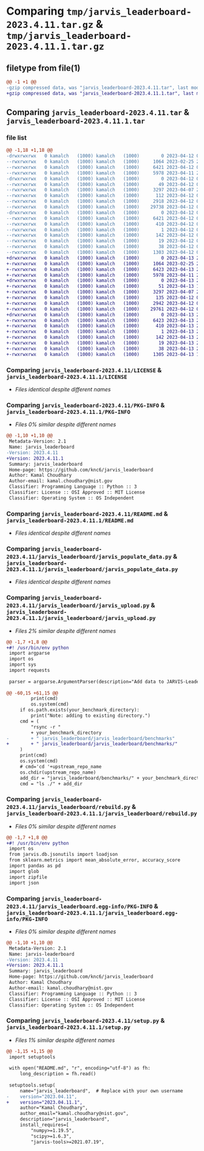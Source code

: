 # Comparing `tmp/jarvis_leaderboard-2023.4.11.tar.gz` & `tmp/jarvis_leaderboard-2023.4.11.1.tar.gz`

## filetype from file(1)

```diff
@@ -1 +1 @@
-gzip compressed data, was "jarvis_leaderboard-2023.4.11.tar", last modified: Wed Apr 12 02:43:49 2023, max compression
+gzip compressed data, was "jarvis_leaderboard-2023.4.11.1.tar", last modified: Thu Apr 13 21:40:47 2023, max compression
```

## Comparing `jarvis_leaderboard-2023.4.11.tar` & `jarvis_leaderboard-2023.4.11.1.tar`

### file list

```diff
@@ -1,18 +1,18 @@
-drwxrwxrwx   0 kamalch   (1000) kamalch   (1000)        0 2023-04-12 02:43:51.033417 jarvis_leaderboard-2023.4.11/
--rwxrwxrwx   0 kamalch   (1000) kamalch   (1000)     1064 2023-02-25 21:44:25.000000 jarvis_leaderboard-2023.4.11/LICENSE
--rwxrwxrwx   0 kamalch   (1000) kamalch   (1000)     6421 2023-04-12 02:43:51.031426 jarvis_leaderboard-2023.4.11/PKG-INFO
--rwxrwxrwx   0 kamalch   (1000) kamalch   (1000)     5978 2023-04-11 22:13:11.000000 jarvis_leaderboard-2023.4.11/README.md
-drwxrwxrwx   0 kamalch   (1000) kamalch   (1000)        0 2023-04-12 02:43:50.972418 jarvis_leaderboard-2023.4.11/jarvis_leaderboard/
--rwxrwxrwx   0 kamalch   (1000) kamalch   (1000)       49 2023-04-12 02:21:11.000000 jarvis_leaderboard-2023.4.11/jarvis_leaderboard/__init__.py
--rwxrwxrwx   0 kamalch   (1000) kamalch   (1000)     3297 2023-04-07 21:22:48.000000 jarvis_leaderboard-2023.4.11/jarvis_leaderboard/jarvis_populate_data.py
--rwxrwxrwx   0 kamalch   (1000) kamalch   (1000)      112 2023-04-12 00:54:55.000000 jarvis_leaderboard-2023.4.11/jarvis_leaderboard/jarvis_serve.py
--rwxrwxrwx   0 kamalch   (1000) kamalch   (1000)     2918 2023-04-12 02:08:02.000000 jarvis_leaderboard-2023.4.11/jarvis_leaderboard/jarvis_upload.py
--rwxrwxrwx   0 kamalch   (1000) kamalch   (1000)    29738 2023-04-12 02:35:25.000000 jarvis_leaderboard-2023.4.11/jarvis_leaderboard/rebuild.py
-drwxrwxrwx   0 kamalch   (1000) kamalch   (1000)        0 2023-04-12 02:43:51.020424 jarvis_leaderboard-2023.4.11/jarvis_leaderboard.egg-info/
--rwxrwxrwx   0 kamalch   (1000) kamalch   (1000)     6421 2023-04-12 02:43:50.000000 jarvis_leaderboard-2023.4.11/jarvis_leaderboard.egg-info/PKG-INFO
--rwxrwxrwx   0 kamalch   (1000) kamalch   (1000)      410 2023-04-12 02:43:50.000000 jarvis_leaderboard-2023.4.11/jarvis_leaderboard.egg-info/SOURCES.txt
--rwxrwxrwx   0 kamalch   (1000) kamalch   (1000)        1 2023-04-12 02:43:50.000000 jarvis_leaderboard-2023.4.11/jarvis_leaderboard.egg-info/dependency_links.txt
--rwxrwxrwx   0 kamalch   (1000) kamalch   (1000)      142 2023-04-12 02:43:50.000000 jarvis_leaderboard-2023.4.11/jarvis_leaderboard.egg-info/requires.txt
--rwxrwxrwx   0 kamalch   (1000) kamalch   (1000)       19 2023-04-12 02:43:50.000000 jarvis_leaderboard-2023.4.11/jarvis_leaderboard.egg-info/top_level.txt
--rwxrwxrwx   0 kamalch   (1000) kamalch   (1000)       38 2023-04-12 02:43:51.034428 jarvis_leaderboard-2023.4.11/setup.cfg
--rwxrwxrwx   0 kamalch   (1000) kamalch   (1000)     1303 2023-04-12 02:21:03.000000 jarvis_leaderboard-2023.4.11/setup.py
+drwxrwxrwx   0 kamalch   (1000) kamalch   (1000)        0 2023-04-13 21:40:46.747073 jarvis_leaderboard-2023.4.11.1/
+-rwxrwxrwx   0 kamalch   (1000) kamalch   (1000)     1064 2023-02-25 21:44:25.000000 jarvis_leaderboard-2023.4.11.1/LICENSE
+-rwxrwxrwx   0 kamalch   (1000) kamalch   (1000)     6423 2023-04-13 21:40:46.745073 jarvis_leaderboard-2023.4.11.1/PKG-INFO
+-rwxrwxrwx   0 kamalch   (1000) kamalch   (1000)     5978 2023-04-11 22:13:11.000000 jarvis_leaderboard-2023.4.11.1/README.md
+drwxrwxrwx   0 kamalch   (1000) kamalch   (1000)        0 2023-04-13 21:40:46.687073 jarvis_leaderboard-2023.4.11.1/jarvis_leaderboard/
+-rwxrwxrwx   0 kamalch   (1000) kamalch   (1000)       51 2023-04-13 18:41:59.000000 jarvis_leaderboard-2023.4.11.1/jarvis_leaderboard/__init__.py
+-rwxrwxrwx   0 kamalch   (1000) kamalch   (1000)     3297 2023-04-07 21:22:48.000000 jarvis_leaderboard-2023.4.11.1/jarvis_leaderboard/jarvis_populate_data.py
+-rwxrwxrwx   0 kamalch   (1000) kamalch   (1000)      135 2023-04-12 02:59:35.000000 jarvis_leaderboard-2023.4.11.1/jarvis_leaderboard/jarvis_serve.py
+-rwxrwxrwx   0 kamalch   (1000) kamalch   (1000)     2942 2023-04-12 03:01:25.000000 jarvis_leaderboard-2023.4.11.1/jarvis_leaderboard/jarvis_upload.py
+-rwxrwxrwx   0 kamalch   (1000) kamalch   (1000)    29761 2023-04-12 03:00:01.000000 jarvis_leaderboard-2023.4.11.1/jarvis_leaderboard/rebuild.py
+drwxrwxrwx   0 kamalch   (1000) kamalch   (1000)        0 2023-04-13 21:40:46.735074 jarvis_leaderboard-2023.4.11.1/jarvis_leaderboard.egg-info/
+-rwxrwxrwx   0 kamalch   (1000) kamalch   (1000)     6423 2023-04-13 21:40:46.000000 jarvis_leaderboard-2023.4.11.1/jarvis_leaderboard.egg-info/PKG-INFO
+-rwxrwxrwx   0 kamalch   (1000) kamalch   (1000)      410 2023-04-13 21:40:46.000000 jarvis_leaderboard-2023.4.11.1/jarvis_leaderboard.egg-info/SOURCES.txt
+-rwxrwxrwx   0 kamalch   (1000) kamalch   (1000)        1 2023-04-13 21:40:46.000000 jarvis_leaderboard-2023.4.11.1/jarvis_leaderboard.egg-info/dependency_links.txt
+-rwxrwxrwx   0 kamalch   (1000) kamalch   (1000)      142 2023-04-13 21:40:46.000000 jarvis_leaderboard-2023.4.11.1/jarvis_leaderboard.egg-info/requires.txt
+-rwxrwxrwx   0 kamalch   (1000) kamalch   (1000)       19 2023-04-13 21:40:46.000000 jarvis_leaderboard-2023.4.11.1/jarvis_leaderboard.egg-info/top_level.txt
+-rwxrwxrwx   0 kamalch   (1000) kamalch   (1000)       38 2023-04-13 21:40:46.748074 jarvis_leaderboard-2023.4.11.1/setup.cfg
+-rwxrwxrwx   0 kamalch   (1000) kamalch   (1000)     1305 2023-04-13 18:41:46.000000 jarvis_leaderboard-2023.4.11.1/setup.py
```

### Comparing `jarvis_leaderboard-2023.4.11/LICENSE` & `jarvis_leaderboard-2023.4.11.1/LICENSE`

 * *Files identical despite different names*

### Comparing `jarvis_leaderboard-2023.4.11/PKG-INFO` & `jarvis_leaderboard-2023.4.11.1/PKG-INFO`

 * *Files 0% similar despite different names*

```diff
@@ -1,10 +1,10 @@
 Metadata-Version: 2.1
 Name: jarvis_leaderboard
-Version: 2023.4.11
+Version: 2023.4.11.1
 Summary: jarvis_leaderboard
 Home-page: https://github.com/knc6/jarvis_leaderboard
 Author: Kamal Choudhary
 Author-email: kamal.choudhary@nist.gov
 Classifier: Programming Language :: Python :: 3
 Classifier: License :: OSI Approved :: MIT License
 Classifier: Operating System :: OS Independent
```

### Comparing `jarvis_leaderboard-2023.4.11/README.md` & `jarvis_leaderboard-2023.4.11.1/README.md`

 * *Files identical despite different names*

### Comparing `jarvis_leaderboard-2023.4.11/jarvis_leaderboard/jarvis_populate_data.py` & `jarvis_leaderboard-2023.4.11.1/jarvis_leaderboard/jarvis_populate_data.py`

 * *Files identical despite different names*

### Comparing `jarvis_leaderboard-2023.4.11/jarvis_leaderboard/jarvis_upload.py` & `jarvis_leaderboard-2023.4.11.1/jarvis_leaderboard/jarvis_upload.py`

 * *Files 2% similar despite different names*

```diff
@@ -1,7 +1,8 @@
+#! /usr/bin/env python
 import argparse
 import os
 import sys
 import requests
 
 parser = argparse.ArgumentParser(description="Add data to JARVIS-Leaderboard.")
 
@@ -60,15 +61,15 @@
         print(cmd)
         os.system(cmd)
     if os.path.exists(your_benchmark_directory):
         print("Note: adding to existing directory.")
     cmd = (
         "rsync -r "
         + your_benchmark_directory
-        + " jarvis_leaderboard/jarvis_leaderboard/benchmarks"
+        + " jarvis_leaderboard/jarvis_leaderboard/benchmarks/"
     )
     print(cmd)
     os.system(cmd)
     # cmd='cd '+upstream_repo_name
     os.chdir(upstream_repo_name)
     add_dir = "jarvis_leaderboard/benchmarks/" + your_benchmark_directory
     cmd = "ls ./" + add_dir
```

### Comparing `jarvis_leaderboard-2023.4.11/jarvis_leaderboard/rebuild.py` & `jarvis_leaderboard-2023.4.11.1/jarvis_leaderboard/rebuild.py`

 * *Files 0% similar despite different names*

```diff
@@ -1,7 +1,8 @@
+#! /usr/bin/env python
 import os
 from jarvis.db.jsonutils import loadjson
 from sklearn.metrics import mean_absolute_error, accuracy_score
 import pandas as pd
 import glob
 import zipfile
 import json
```

### Comparing `jarvis_leaderboard-2023.4.11/jarvis_leaderboard.egg-info/PKG-INFO` & `jarvis_leaderboard-2023.4.11.1/jarvis_leaderboard.egg-info/PKG-INFO`

 * *Files 0% similar despite different names*

```diff
@@ -1,10 +1,10 @@
 Metadata-Version: 2.1
 Name: jarvis-leaderboard
-Version: 2023.4.11
+Version: 2023.4.11.1
 Summary: jarvis_leaderboard
 Home-page: https://github.com/knc6/jarvis_leaderboard
 Author: Kamal Choudhary
 Author-email: kamal.choudhary@nist.gov
 Classifier: Programming Language :: Python :: 3
 Classifier: License :: OSI Approved :: MIT License
 Classifier: Operating System :: OS Independent
```

### Comparing `jarvis_leaderboard-2023.4.11/setup.py` & `jarvis_leaderboard-2023.4.11.1/setup.py`

 * *Files 1% similar despite different names*

```diff
@@ -1,15 +1,15 @@
 import setuptools
 
 with open("README.md", "r", encoding="utf-8") as fh:
     long_description = fh.read()
 
 setuptools.setup(
     name="jarvis_leaderboard",  # Replace with your own username
-    version="2023.04.11",
+    version="2023.04.11.1",
     author="Kamal Choudhary",
     author_email="kamal.choudhary@nist.gov",
     description="jarvis_leaderboard",
     install_requires=[
         "numpy>=1.19.5",
         "scipy>=1.6.3",
         "jarvis-tools>=2021.07.19",
```

